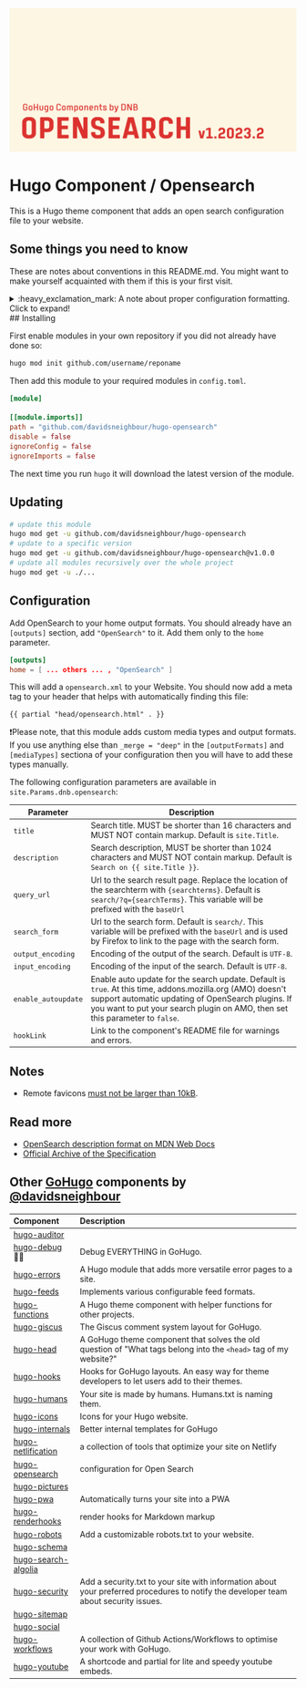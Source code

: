![](../../documentation/hugo-opensearch/header-card.png)

# Hugo Component / Opensearch

This is a Hugo theme component that adds an open search configuration file to your website.

<!--- THINGSTOKNOW BEGIN --->
## Some things you need to know

These are notes about conventions in this README.md. You might want to make yourself acquainted with them if this is your first visit.

<details>

<summary>:heavy_exclamation_mark: A note about proper configuration formatting. Click to expand!</summary>

The following documentation will refer to all configuration parameters in TOML format and with the assumption of a configuration file for your project at `/config.toml`. There are various formats of configurations (TOML/YAML/JSON) and multiple locations your configuration can reside (config file or config directory). Note that in the case of a config directory the section headers of all samples need to have the respective section title removed. So `[params.dnb.something]` will become `[dnb.something]` if the configuration is done in the file `/config/$CONFIGNAME/params.toml`.

</details>
<!--- THINGSTOKNOW END --->
<!--- INSTALLUPDATE BEGIN --->
## Installing

First enable modules in your own repository if you did not already have done so:

```bash
hugo mod init github.com/username/reponame
```

Then add this module to your required modules in `config.toml`.

```toml
[module]

[[module.imports]]
path = "github.com/davidsneighbour/hugo-opensearch"
disable = false
ignoreConfig = false
ignoreImports = false

```

The next time you run `hugo` it will download the latest version of the module.

## Updating

```bash
# update this module
hugo mod get -u github.com/davidsneighbour/hugo-opensearch
# update to a specific version
hugo mod get -u github.com/davidsneighbour/hugo-opensearch@v1.0.0
# update all modules recursively over the whole project
hugo mod get -u ./...
```
<!--- INSTALLUPDATE END --->

## Configuration

Add OpenSearch to your home output formats. You should already have an `[outputs]` section, add `"OpenSearch"` to it. Add them only to the `home` parameter.

```toml
[outputs]
home = [ ... others ... , "OpenSearch" ]
```

This will add a `opensearch.xml` to your Website. You should now add a meta tag to your header that helps with automatically finding this file:

```gotemplate
{{ partial "head/opensearch.html" . }}
```

❗Please note, that this module adds custom media types and output formats. If you use anything else than `_merge = "deep"` in the `[outputFormats]` and `[mediaTypes]` sectiona of your configuration then you will have to add these types manually.

The following configuration parameters are available in `site.Params.dnb.opensearch`:

<!-- prettier-ignore -->
| Parameter | Description |
| --- | --- |
| `title` | Search title. MUST be shorter than 16 characters and MUST NOT contain markup. Default is `site.Title`. |
| `description` | Search description, MUST be shorter than 1024 characters and MUST NOT contain markup. Default is `Search on {{ site.Title }}`. |
| `query_url` | Url to the search result page. Replace the location of the searchterm with `{searchterms}`. Default is `search/?q={searchTerms}`. This variable will be prefixed with the `baseUrl` |
| `search_form` | Url to the search form. Default is `search/`. This variable will be prefixed with the `baseUrl` and is used by Firefox to link to the page with the search form. |
| `output_encoding` | Encoding of the output of the search. Default is `UTF-8`. |
| `input_encoding` | Encoding of the input of the search. Default is `UTF-8`. |
| `enable_autoupdate` | Enable auto update for the search update. Default is `true`. At this time, addons.mozilla.org (AMO) doesn't support automatic updating of OpenSearch plugins. If you want to put your search plugin on AMO, then set this parameter to `false`. |
| `hookLink` | Link to the component's README file for warnings and errors. |

## Notes

- Remote favicons [must not be larger than 10kB](https://bugzilla.mozilla.org/show_bug.cgi?id=361923).

## Read more

- [OpenSearch description format on MDN Web Docs](https://developer.mozilla.org/en-US/docs/Web/OpenSearch)
- [Official Archive of the Specification](https://github.com/dewitt/opensearch)

<!--- COMPONENTS BEGIN --->

## Other [GoHugo](https://gohugo.io/) components by [@davidsneighbour](https://github.com/davidsneighbour/)

<!-- prettier-ignore -->
| Component | Description |
| :--- | :--- |
| [hugo-auditor](https://github.com/davidsneighbour/hugo-auditor) | |
| [hugo-debug](https://github.com/davidsneighbour/hugo-debug) :mage_man: | Debug EVERYTHING in GoHugo. |
| [hugo-errors](https://github.com/davidsneighbour/hugo-errors) | A Hugo module that adds more versatile error pages to a site. |
| [hugo-feeds](https://github.com/davidsneighbour/hugo-feeds) | Implements various configurable feed formats. |
| [hugo-functions](https://github.com/davidsneighbour/hugo-functions) | A Hugo theme component with helper functions for other projects. |
| [hugo-giscus](https://github.com/davidsneighbour/hugo-giscus) | The Giscus comment system layout for GoHugo. |
| [hugo-head](https://github.com/davidsneighbour/hugo-head) | A GoHugo theme component that solves the old question of "What tags belong into the `<head>` tag of my website?" |
| [hugo-hooks](https://github.com/davidsneighbour/hugo-hooks) | Hooks for GoHugo layouts. An easy way for theme developers to let users add to their themes.  |
| [hugo-humans](https://github.com/davidsneighbour/hugo-humans) | Your site is made by humans. Humans.txt is naming them. |
| [hugo-icons](https://github.com/davidsneighbour/hugo-icons) | Icons for your Hugo website. |
| [hugo-internals](https://github.com/davidsneighbour/hugo-internals) | Better internal templates for GoHugo |
| [hugo-netlification](https://github.com/davidsneighbour/hugo-netlification) | a collection of tools that optimize your site on Netlify |
| [hugo-opensearch](https://github.com/davidsneighbour/hugo-opensearch) | configuration for Open Search |
| [hugo-pictures](https://github.com/davidsneighbour/hugo-pictures) | |
| [hugo-pwa](https://github.com/davidsneighbour/hugo-pwa) | Automatically turns your site into a PWA |
| [hugo-renderhooks](https://github.com/davidsneighbour/hugo-renderhooks) | render hooks for Markdown markup |
| [hugo-robots](https://github.com/davidsneighbour/hugo-robots) | Add a customizable robots.txt to your website. |
| [hugo-schema](https://github.com/davidsneighbour/hugo-schema) | |
| [hugo-search-algolia](https://github.com/davidsneighbour/hugo-search-algolia) | |
| [hugo-security](https://github.com/davidsneighbour/hugo-security) | Add a security.txt to your site with information about your preferred procedures to notify the developer team about security issues. |
| [hugo-sitemap](https://github.com/davidsneighbour/hugo-sitemap) | |
| [hugo-social](https://github.com/davidsneighbour/hugo-social) | |
| [hugo-workflows](https://github.com/davidsneighbour/hugo-workflows) | A collection of Github Actions/Workflows to optimise your work with GoHugo. |
| [hugo-youtube](https://github.com/davidsneighbour/hugo-youtube) | A shortcode and partial for lite and speedy youtube embeds. |

<!--lint disable no-missing-blank-lines -->
<!--- COMPONENTS END --->

